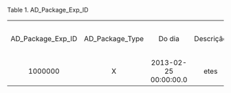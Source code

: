 <div id="d43769e1" class="table">

<div class="table-title">

Table 1. AD\_Package\_Exp\_ID

</div>

<div class="table-contents">

|                      |                   |                       |           |                    |           |              |                                  |       |             |            |                 |                |                  |        |
| :------------------: | :---------------: | :-------------------: | :-------: | :----------------: | :-------: | :----------: | :------------------------------: | :---: | :---------: | :--------: | :-------------: | :------------: | :--------------: | :----: |
| AD\_Package\_Exp\_ID | AD\_Package\_Type |        Do dia         | Descrição | Endereço de e-mail | Diretório | Instructions | Exportar Entidades do Dicionário | Nome  | PK\_Version | Processado | Processar Agora | Núm. Liberação | Email Registrado | Versão |
|       1000000        |         X         | 2013-02-25 00:00:00.0 |   etes    |   asdsa@asda.com   |           |     test     |              false               | teste |    teste    |   false    |      false      |                |                  |        |

</div>

</div>
